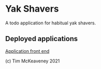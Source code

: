 # Yak Shavers

A todo application for habitual yak shavers.

## Deployed applications

[Application front end](https://p3example-front.herokuapp.com/)

(c) Tim McKeaveney 2021
